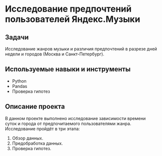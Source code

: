 # Исследование предпочтений пользователей Яндекс.Музыки
## Задачи
Исследование жанров музыки и различия предпочтений в разрезе дней недели и городов (Москва и Санкт-Петербург).
## Используемые навыки и инструменты
- Python
- Pandas
- Проверка гипотез
## Описание проекта
В данном проекте выполнено исследование зависимости времени суток и города от предпочитаемого пользователями жанра.
Исследование пройдёт в три этапа:
1. Обзор данных.
2. Предобработка данных.
3. Проверка гипотез.
